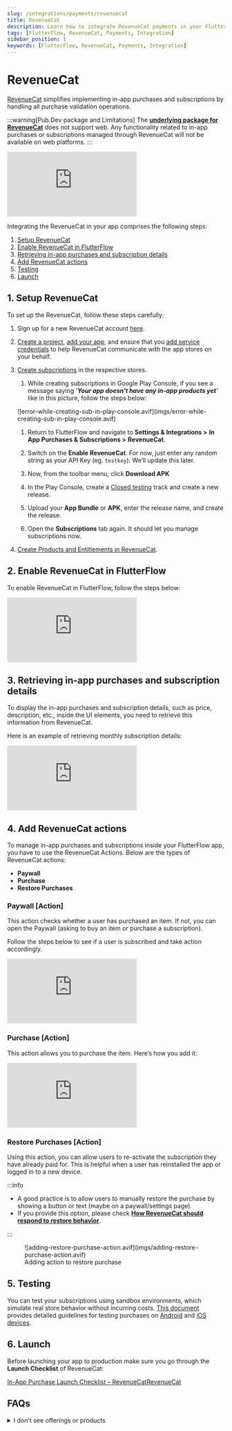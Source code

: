 ```yaml
---
slug: /integrations/payments/revenuecat
title: RevenueCat
description: Learn how to integrate RevenueCat payments in your FlutterFlow app.
tags: [FlutterFlow, RevenueCat, Payments, Integration]
sidebar_position: 1
keywords: [FlutterFlow, RevenueCat, Payments, Integration]
---
```


# RevenueCat

[RevenueCat](https://www.revenuecat.com/) simplifies implementing in-app purchases and subscriptions by handling all purchase validation operations.

:::warning[Pub.Dev package and Limitations]
The [**underlying package for RevenueCat**](https://pub.dev/packages/purchases_flutter) does not support web. Any functionality related to in-app purchases or subscriptions managed through RevenueCat will not be available on web platforms.
:::

<div style={{
    position: 'relative',
    paddingBottom: 'calc(56.67989417989418% + 41px)', // Keeps the aspect ratio and additional padding
    height: 0,
    width: '100%'}}>
    <iframe 
        src="https://demo.arcade.software/z3Fw57EiyR05PY6OPMG6?embed&show_copy_link=true"
        title=""
        style={{
            position: 'absolute',
            top: 0,
            left: 0,
            width: '100%',
            height: '100%',
            colorScheme: 'light'
        }}
        frameborder="0"
        loading="lazy"
        webkitAllowFullScreen
        mozAllowFullScreen
        allowFullScreen
        allow="clipboard-write">
    </iframe>
</div>
<p></p>

Integrating the RevenueCat in your app comprises the following steps:

1. [Setup RevenueCat](#1-setup-revenuecat)
2. [Enable RevenueCat in FlutterFlow](#2-enable-revenuecat-in-flutterflow)
3. [Retrieving in-app purchases and subscription details](#3-retrieving-in-app-purchases-and-subscription-details)
4. [Add RevenueCat actions](#4-add-revenuecat-actions)
5. [Testing](#5-testing)
6. [Launch](#6-launch)

## 1. Setup RevenueCat

To set up the RevenueCat, follow these steps carefully:

1. Sign up for a new RevenueCat account [here](https://app.revenuecat.com/).
2. [Create a project](https://www.revenuecat.com/docs/getting-started/quickstart#%EF%B8%8F-create-a-project), [add your app](https://www.revenuecat.com/docs/getting-started/quickstart#%EF%B8%8F-add-an-app--platform), and ensure that you [add service credentials](https://www.revenuecat.com/docs/getting-started/quickstart#%EF%B8%8F-service-credentials) to help RevenueCat communicate with the app stores on your behalf.
3. [Create subscriptions](https://www.revenuecat.com/docs/getting-started/quickstart#%EF%B8%8F-store-setup) in the respective stores.
    1. While creating subscriptions in Google Play Console, if you see a message saying '***Your app doesn't have any in-app products yet**'* like in this picture, follow the steps below:
    <p></p>
    ![error-while-creating-sub-in-play-console.avif](imgs/error-while-creating-sub-in-play-console.avif)
    
    1. Return to FlutterFlow and navigate to **Settings & Integrations >** **In App Purchases & Subscriptions >** **RevenueCat**.
    
    2. Switch on the **Enable RevenueCat**. For now, just enter any random string as your API Key (eg. `testkey`). We’ll update this later.
    
    3. Now, from the toolbar menu, click **Download APK** 
    
    4. In the Play Console, create a [Closed testing](https://play.google.com/console/about/closed-testing/) track and create a new release.
    
    5. Upload your **App Bundle** or **APK**, enter the release name, and create the release.
    
    6. Open the **Subscriptions** tab again. It should let you manage subscriptions now.
4. [Create Products and Entitlements in RevenueCat](https://www.revenuecat.com/docs/getting-started/quickstart#%EF%B8%8F-configure-products-and-entitlements-in-revenuecat).

## 2. Enable RevenueCat in FlutterFlow

To enable RevenueCat in FlutterFlow, follow the steps below:

<div style={{
    position: 'relative',
    paddingBottom: 'calc(56.67989417989418% + 41px)', // Keeps the aspect ratio and additional padding
    height: 0,
    width: '100%'}}>
    <iframe 
        src="https://demo.arcade.software/sKSpoidCReEDlikhUbs3?embed&show_copy_link=true"
        title=""
        style={{
            position: 'absolute',
            top: 0,
            left: 0,
            width: '100%',
            height: '100%',
            colorScheme: 'light'
        }}
        frameborder="0"
        loading="lazy"
        webkitAllowFullScreen
        mozAllowFullScreen
        allowFullScreen
        allow="clipboard-write">
    </iframe>
</div>
<p></p>

## 3. Retrieving in-app purchases and subscription details

To display the in-app purchases and subscription details, such as price, description, etc., inside the UI elements, you need to retrieve this information from RevenueCat.

Here is an example of retrieving monthly subscription details:

<div style={{
    position: 'relative',
    paddingBottom: 'calc(56.67989417989418% + 41px)', // Keeps the aspect ratio and additional padding
    height: 0,
    width: '100%'}}>
    <iframe 
        src="https://demo.arcade.software/r5RpyXZaWp7n6DTikrHx?embed&show_copy_link=true"
        title=""
        style={{
            position: 'absolute',
            top: 0,
            left: 0,
            width: '100%',
            height: '100%',
            colorScheme: 'light'
        }}
        frameborder="0"
        loading="lazy"
        webkitAllowFullScreen
        mozAllowFullScreen
        allowFullScreen
        allow="clipboard-write">
    </iframe>
</div>
<p></p>

## 4. Add RevenueCat actions

To manage in-app purchases and subscriptions inside your FlutterFlow app, you have to use the RevenueCat Actions. Below are the types of RevenueCat actions:

- **Paywall**
- **Purchase**
- **Restore Purchases**

### Paywall [Action]

This action checks whether a user has purchased an item. If not, you can open the Paywall (asking to buy an item or purchase a subscription).

Follow the steps below to see if a user is subscribed and take action accordingly.

<div style={{
    position: 'relative',
    paddingBottom: 'calc(56.67989417989418% + 41px)', // Keeps the aspect ratio and additional padding
    height: 0,
    width: '100%'}}>
    <iframe 
        src="https://demo.arcade.software/0m0oeM9PRbe7e5JbapCf?embed&show_copy_link=true"
        title=""
        style={{
            position: 'absolute',
            top: 0,
            left: 0,
            width: '100%',
            height: '100%',
            colorScheme: 'light'
        }}
        frameborder="0"
        loading="lazy"
        webkitAllowFullScreen
        mozAllowFullScreen
        allowFullScreen
        allow="clipboard-write">
    </iframe>
</div>
<p></p>

### Purchase [Action]

This action allows you to purchase the item. Here’s how you add it:

<div style={{
    position: 'relative',
    paddingBottom: 'calc(56.67989417989418% + 41px)', // Keeps the aspect ratio and additional padding
    height: 0,
    width: '100%'}}>
    <iframe 
        src="https://demo.arcade.software/95HnVG5vM9J7gi73vjxW?embed&show_copy_link=true"
        title=""
        style={{
            position: 'absolute',
            top: 0,
            left: 0,
            width: '100%',
            height: '100%',
            colorScheme: 'light'
        }}
        frameborder="0"
        loading="lazy"
        webkitAllowFullScreen
        mozAllowFullScreen
        allowFullScreen
        allow="clipboard-write">
    </iframe>
</div>
<p></p>

### Restore Purchases [Action]

Using this action, you can allow users to re-activate the subscription they have already paid for. This is helpful when a user has reinstalled the app or logged in to a new device.

:::info

- A good practice is to allow users to manually restore the purchase by showing a button or text (maybe on a paywall/settings page).
- If you provide this option, please check [**How RevenueCat should respond to restore behavior**](https://www.revenuecat.com/docs/restoring-purchases#restore-behavior).

:::

<figure>
    ![adding-restore-purchase-action.avif](imgs/adding-restore-purchase-action.avif)
  <figcaption class="centered-caption">Adding action to restore purchase</figcaption>
</figure>


## 5. Testing

You can test your subscriptions using sandbox environments, which simulate real store behavior without incurring costs. [This document](https://www.revenuecat.com/docs/test-and-launch/sandbox) provides detailed guidelines for testing purchases on [Android](https://www.revenuecat.com/docs/test-and-launch/sandbox/google-play-store) and [iOS devices](https://www.revenuecat.com/docs/test-and-launch/sandbox/apple-app-store).

## 6. Launch

Before launching your app to production make sure you go through the **Launch Checklist** of RevenueCat:

[In-App Purchase Launch Checklist – RevenueCatRevenueCat](https://docs.revenuecat.com/docs/launch-checklist)

## FAQs

<details>
<summary>I don't see offerings or products</summary>
<p>
If you're testing in the sandbox and the products are not retrieved from Apple/Google, it's likely a configuration issue. To resolve this, ensure the following:

1. The product identifier set in RevenueCat matches exactly with the store.
2. You're testing on a physical device and not a simulator.
3. The bundle ID in Xcode [iOS] or package name [Google] matches what's in App Store Connect or Google Play Developer console.

For iOS only, ensure that products are in the 'Ready To Submit' or 'Approved' state, you've signed your 'Paid Applications Agreement', and you're not using a StoreKit Configuration file.

For Google only, ensure that the subscription product is in the Active state, your app is published on a closed track, and you've added a tester.

See more details [here](https://community.revenuecat.com/sdks-51/why-are-offerings-or-products-empty-124).
</p>
</details>

